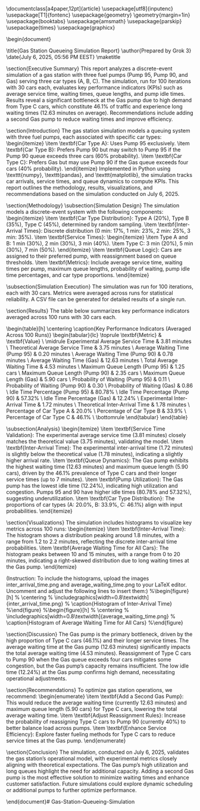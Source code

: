 \documentclass[a4paper,12pt]{article}
\usepackage[utf8]{inputenc}
\usepackage[T1]{fontenc}
\usepackage{geometry}
\geometry{margin=1in}
\usepackage{booktabs}
\usepackage{amsmath}
\usepackage{parskip}
\usepackage{times}
\usepackage{graphicx}

\begin{document}

\title{Gas Station Queueing Simulation Report}
\author{Prepared by Grok 3}
\date{July 6, 2025, 05:56 PM EEST}
\maketitle

\section{Executive Summary}
This report analyzes a discrete-event simulation of a gas station with three fuel pumps (Pump 95, Pump 90, and Gas) serving three car types (A, B, C). The simulation, run for 100 iterations with 30 cars each, evaluates key performance indicators (KPIs) such as average service time, waiting times, queue lengths, and pump idle times. Results reveal a significant bottleneck at the Gas pump due to high demand from Type C cars, which constitute 46.1\% of traffic and experience long waiting times (12.63 minutes on average). Recommendations include adding a second Gas pump to reduce waiting times and improve efficiency.

\section{Introduction}
The gas station simulation models a queuing system with three fuel pumps, each associated with specific car types:
\begin{itemize}
    \item \textbf{Car Type A}: Uses Pump 95 exclusively.
    \item \textbf{Car Type B}: Prefers Pump 90 but may switch to Pump 95 if the Pump 90 queue exceeds three cars (60\% probability).
    \item \textbf{Car Type C}: Prefers Gas but may use Pump 90 if the Gas queue exceeds four cars (40\% probability).
\end{itemize}
Implemented in Python using \texttt{numpy}, \texttt{pandas}, and \texttt{matplotlib}, the simulation tracks car arrivals, service times, and queue dynamics to compute KPIs. This report outlines the methodology, results, visualizations, and recommendations based on the simulation conducted on July 6, 2025.

\section{Methodology}
\subsection{Simulation Design}
The simulation models a discrete-event system with the following components:
\begin{itemize}
    \item \textbf{Car Type Distribution}: Type A (20\%), Type B (35\%), Type C (45\%), determined by random sampling.
    \item \textbf{Inter-Arrival Times}: Discrete distribution (0 min: 17\%, 1 min: 23\%, 2 min: 25\%, 3 min: 35\%).
    \item \textbf{Service Times}:
        \begin{itemize}
            \item Type A and B: 1 min (30\%), 2 min (30\%), 3 min (40\%).
            \item Type C: 3 min (20\%), 5 min (30\%), 7 min (50\%).
        \end{itemize}
    \item \textbf{Queue Logic}: Cars are assigned to their preferred pump, with reassignment based on queue thresholds.
    \item \textbf{Metrics}: Include average service time, waiting times per pump, maximum queue lengths, probability of waiting, pump idle time percentages, and car type proportions.
\end{itemize}

\subsection{Simulation Execution}
The simulation was run for 100 iterations, each with 30 cars. Metrics were averaged across runs for statistical reliability. A CSV file can be generated for detailed results of a single run.

\section{Results}
The table below summarizes key performance indicators averaged across 100 runs with 30 cars each.

\begin{table}[h]
\centering
\caption{Key Performance Indicators (Averaged Across 100 Runs)}
\begin{tabular}{lc}
\toprule
\textbf{Metric} & \textbf{Value} \\
\midrule
Experimental Average Service Time & 3.81 minutes \\
Theoretical Average Service Time & 3.75 minutes \\
Average Waiting Time (Pump 95) & 0.20 minutes \\
Average Waiting Time (Pump 90) & 0.78 minutes \\
Average Waiting Time (Gas) & 12.63 minutes \\
Total Average Waiting Time & 4.53 minutes \\
Maximum Queue Length (Pump 95) & 1.25 cars \\
Maximum Queue Length (Pump 90) & 2.35 cars \\
Maximum Queue Length (Gas) & 5.90 cars \\
Probability of Waiting (Pump 95) & 0.11 \\
Probability of Waiting (Pump 90) & 0.30 \\
Probability of Waiting (Gas) & 0.86 \\
Idle Time Percentage (Pump 95) & 80.78\% \\
Idle Time Percentage (Pump 90) & 57.32\% \\
Idle Time Percentage (Gas) & 12.24\% \\
Experimental Inter-Arrival Time & 1.72 minutes \\
Theoretical Inter-Arrival Time & 1.78 minutes \\
Percentage of Car Type A & 20.0\% \\
Percentage of Car Type B & 33.9\% \\
Percentage of Car Type C & 46.1\% \\
\bottomrule
\end{tabular}
\end{table}

\subsection{Analysis}
\begin{itemize}
    \item \textbf{Service Time Validation}: The experimental average service time (3.81 minutes) closely matches the theoretical value (3.75 minutes), validating the model.
    \item \textbf{Inter-Arrival Time}: The experimental inter-arrival time (1.72 minutes) is slightly below the theoretical value (1.78 minutes), indicating a slightly higher arrival rate.
    \item \textbf{Queue Dynamics}: The Gas pump exhibits the highest waiting time (12.63 minutes) and maximum queue length (5.90 cars), driven by the 46.1\% prevalence of Type C cars and their longer service times (up to 7 minutes).
    \item \textbf{Pump Utilization}: The Gas pump has the lowest idle time (12.24\%), indicating high utilization and congestion. Pumps 95 and 90 have higher idle times (80.78\% and 57.32\%), suggesting underutilization.
    \item \textbf{Car Type Distribution}: The proportions of car types (A: 20.0\%, B: 33.9\%, C: 46.1\%) align with input probabilities.
\end{itemize}

\section{Visualizations}
The simulation includes histograms to visualize key metrics across 100 runs:
\begin{itemize}
    \item \textbf{Inter-Arrival Time}: The histogram shows a distribution peaking around 1.8 minutes, with a range from 1.2 to 2.2 minutes, reflecting the discrete inter-arrival time probabilities.
    \item \textbf{Average Waiting Time for All Cars}: The histogram peaks between 10 and 15 minutes, with a range from 0 to 20 minutes, indicating a right-skewed distribution due to long waiting times at the Gas pump.
\end{itemize}

(Instruction: To include the histograms, upload the images inter_arrival_time.png and average_waiting_time.png to your LaTeX editor. Uncomment and adjust the following lines to insert them:)
%\begin{figure}[h]
%    \centering
%    \includegraphics[width=0.8\textwidth]{inter_arrival_time.png}
%    \caption{Histogram of Inter-Arrival Time}
%\end{figure}
%\begin{figure}[h]
%    \centering
%    \includegraphics[width=0.8\textwidth]{average_waiting_time.png}
%    \caption{Histogram of Average Waiting Time for All Cars}
%\end{figure}

\section{Discussion}
The Gas pump is the primary bottleneck, driven by the high proportion of Type C cars (46.1\%) and their longer service times. The average waiting time at the Gas pump (12.63 minutes) significantly impacts the total average waiting time (4.53 minutes). Reassignment of Type C cars to Pump 90 when the Gas queue exceeds four cars mitigates some congestion, but the Gas pump’s capacity remains insufficient. The low idle time (12.24\%) at the Gas pump confirms high demand, necessitating operational adjustments.

\section{Recommendations}
To optimize gas station operations, we recommend:
\begin{enumerate}
    \item \textbf{Add a Second Gas Pump}: This would reduce the average waiting time (currently 12.63 minutes) and maximum queue length (5.90 cars) for Type C cars, lowering the total average waiting time.
    \item \textbf{Adjust Reassignment Rules}: Increase the probability of reassigning Type C cars to Pump 90 (currently 40\%) to better balance load across pumps.
    \item \textbf{Enhance Service Efficiency}: Explore faster fueling methods for Type C cars to reduce service times at the Gas pump.
\end{enumerate}

\section{Conclusion}
The simulation, conducted on July 6, 2025, validates the gas station’s operational model, with experimental metrics closely aligning with theoretical expectations. The Gas pump’s high utilization and long queues highlight the need for additional capacity. Adding a second Gas pump is the most effective solution to minimize waiting times and enhance customer satisfaction. Future simulations could explore dynamic scheduling or additional pumps to further optimize performance.

\end{document}# Gas-Station-Queueing-Simulation
